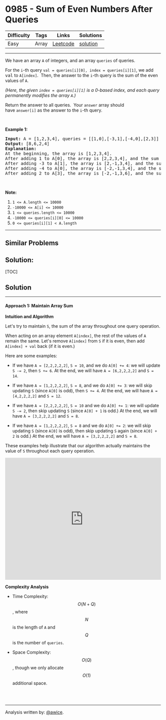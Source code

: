 # 0985 - Sum of Even Numbers After Queries

Difficulty  | Tags | Links | Solutions
----------- | ---- | ----- | -----
Easy | Array | [Leetcode](https://leetcode.com/problems/sum-of-even-numbers-after-queries) | [solution](https://leetcode.com/problems/sum-of-even-numbers-after-queries/solution/)


-----------

<p>We have an array <code>A</code> of integers, and an array <code>queries</code>&nbsp;of queries.</p>

<p>For the <code>i</code>-th&nbsp;query <code>val =&nbsp;queries[i][0], index&nbsp;= queries[i][1]</code>, we add <font face="monospace">val</font>&nbsp;to <code>A[index]</code>.&nbsp; Then, the answer to the <code>i</code>-th query is the sum of the even values of <code>A</code>.</p>

<p><em>(Here, the given <code>index = queries[i][1]</code> is a 0-based index, and each query permanently modifies the array <code>A</code>.)</em></p>

<p>Return the answer to all queries.&nbsp; Your <code>answer</code> array should have&nbsp;<code>answer[i]</code>&nbsp;as&nbsp;the answer to the <code>i</code>-th query.</p>

<p>&nbsp;</p>

<p><strong>Example 1:</strong></p>

<pre>
<strong>Input: </strong>A = <span id="example-input-1-1">[1,2,3,4]</span>, queries = <span id="example-input-1-2">[[1,0],[-3,1],[-4,0],[2,3]]</span>
<strong>Output: </strong><span id="example-output-1">[8,6,2,4]</span>
<strong>Explanation: </strong>
At the beginning, the array is [1,2,3,4].
After adding 1 to A[0], the array is [2,2,3,4], and the sum of even values is 2 + 2 + 4 = 8.
After adding -3 to A[1], the array is [2,-1,3,4], and the sum of even values is 2 + 4 = 6.
After adding -4 to A[0], the array is [-2,-1,3,4], and the sum of even values is -2 + 4 = 2.
After adding 2 to A[3], the array is [-2,-1,3,6], and the sum of even values is -2 + 6 = 4.
</pre>

<p>&nbsp;</p>

<p><strong>Note:</strong></p>

<ol>
	<li><code>1 &lt;= A.length &lt;= 10000</code></li>
	<li><code>-10000 &lt;= A[i] &lt;= 10000</code></li>
	<li><code>1 &lt;= queries.length &lt;= 10000</code></li>
	<li><code>-10000 &lt;= queries[i][0] &lt;= 10000</code></li>
	<li><code>0 &lt;= queries[i][1] &lt; A.length</code></li>
</ol>


-----------


## Similar Problems




## Solution:

[TOC]

## Solution
---
#### Approach 1: Maintain Array Sum

**Intuition and Algorithm**

Let's try to maintain `S`, the sum of the array throughout one query operation.

When acting on an array element `A[index]`, the rest of the values of `A` remain the same.  Let's remove `A[index]` from `S` if it is even, then add `A[index] + val` back (if it is even.)

Here are some examples:

* If we have `A = [2,2,2,2,2]`, `S = 10`, and we do `A[0] += 4`: we will update `S -= 2`, then `S += 6`.  At the end, we will have `A = [6,2,2,2,2]` and `S = 14`.

* If we have `A = [1,2,2,2,2]`, `S = 8`, and we do `A[0] += 3`: we will skip updating `S` (since `A[0]` is odd), then `S += 4`.  At the end, we will have `A = [4,2,2,2,2]` and `S = 12`.

* If we have `A = [2,2,2,2,2]`, `S = 10` and we do `A[0] += 1`: we will update `S -= 2`, then skip updating `S` (since `A[0] + 1` is odd.)  At the end, we will have `A = [3,2,2,2,2]` and `S = 8`.

* If we have `A = [1,2,2,2,2]`, `S = 8` and we do `A[0] += 2`: we will skip updating `S` (since `A[0]` is odd), then skip updating `S` again (since `A[0] + 2` is odd.)  At the end, we will have `A = [3,2,2,2,2]` and `S = 8`.

These examples help illustrate that our algorithm actually maintains the value of `S` throughout each query operation.

<iframe src="https://leetcode.com/playground/cYwLoifs/shared" frameBorder="0" width="100%" height="395" name="cYwLoifs"></iframe>

**Complexity Analysis**

* Time Complexity:  $$O(N+Q)$$, where $$N$$ is the length of `A` and $$Q$$ is the number of `queries`.

* Space Complexity:  $$O(Q)$$, though we only allocate $$O(1)$$ additional space.
<br />
<br />


---
Analysis written by: [@awice](https://leetcode.com/awice).
